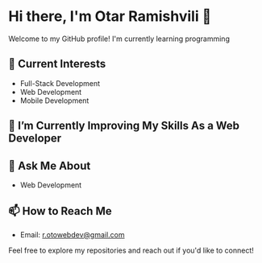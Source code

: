 # Hi there, I'm Otar Ramishvili 👋

Welcome to my GitHub profile! I'm currently learning programming

## 🔭 Current Interests

- Full-Stack Development
- Web Development
- Mobile Development

## 🌱 I’m Currently Improving My Skills As a Web Developer

## 💬 Ask Me About

- Web Development

## 📫 How to Reach Me

- Email: [r.otowebdev@gmail.com](mailto:r.otowebdev@gmail.com)

Feel free to explore my repositories and reach out if you'd like to connect!
